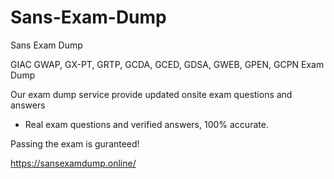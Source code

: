# Sans-Exam-Dump
Sans Exam Dump

GIAC GWAP, GX-PT, GRTP, GCDA, GCED, GDSA, GWEB, GPEN, GCPN Exam Dump

Our exam dump service provide updated onsite exam questions and answers
  - Real exam questions and verified answers, 100% accurate.

Passing the exam is guranteed!

https://sansexamdump.online/
